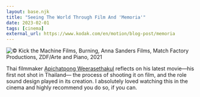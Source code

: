 ```yaml
---
layout: base.njk
title: "Seeing The World Through Film And 'Memoria'"
date: 2023-02-01
tags: [cinema]
external_url: https://www.kodak.com/en/motion/blog-post/memoria
---
```

![© Kick the Machine Films, Burning, Anna Sanders Films, Match Factory Productions, ZDF/Arte and Piano, 2021](/assets/links/memoria.avif "© Kick the Machine Films, Burning, Anna Sanders Films, Match Factory Productions, ZDF/Arte and Piano, 2021") 

Thai filmmaker [Apichatpong Weerasethakul](https://letterboxd.com/director/apichatpong-weerasethakul/) reflects on his latest movie—his first not shot in Thailand— the process of shooting it on film, and the role sound design played in its creation. I absolutely loved watching this in the cinema and highly recommend you do so, if you can.
